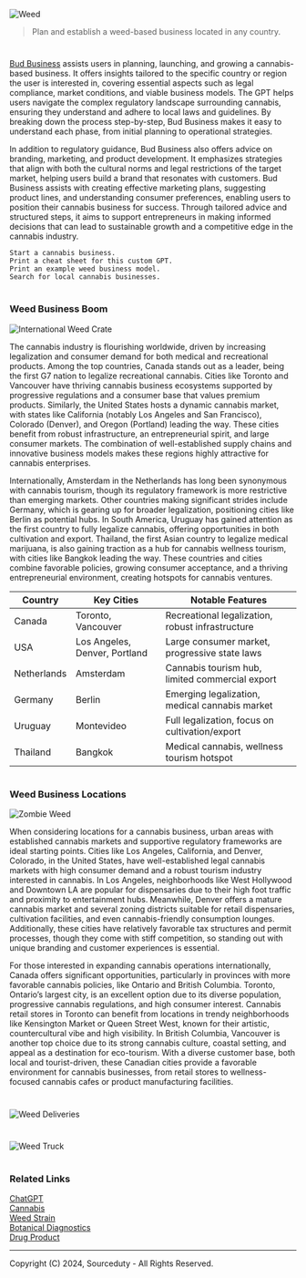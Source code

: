 ![Weed](https://github.com/user-attachments/assets/b1b62761-316d-4a5c-bae7-ab46f3f87f06)

> Plan and establish a weed-based business located in any country.

#

[Bud Business](https://chatgpt.com/g/g-3uvrVjrJj-bud-business) assists users in planning, launching, and growing a cannabis-based business. It offers insights tailored to the specific country or region the user is interested in, covering essential aspects such as legal compliance, market conditions, and viable business models. The GPT helps users navigate the complex regulatory landscape surrounding cannabis, ensuring they understand and adhere to local laws and guidelines. By breaking down the process step-by-step, Bud Business makes it easy to understand each phase, from initial planning to operational strategies.

In addition to regulatory guidance, Bud Business also offers advice on branding, marketing, and product development. It emphasizes strategies that align with both the cultural norms and legal restrictions of the target market, helping users build a brand that resonates with customers. Bud Business assists with creating effective marketing plans, suggesting product lines, and understanding consumer preferences, enabling users to position their cannabis business for success. Through tailored advice and structured steps, it aims to support entrepreneurs in making informed decisions that can lead to sustainable growth and a competitive edge in the cannabis industry.

```
Start a cannabis business.
Print a cheat sheet for this custom GPT.
Print an example weed business model.
Search for local cannabis businesses.
```

#
### Weed Business Boom

![International Weed Crate](https://github.com/user-attachments/assets/1c87773e-b95f-4f63-bd29-27e5fe33e65a)

The cannabis industry is flourishing worldwide, driven by increasing legalization and consumer demand for both medical and recreational products. Among the top countries, Canada stands out as a leader, being the first G7 nation to legalize recreational cannabis. Cities like Toronto and Vancouver have thriving cannabis business ecosystems supported by progressive regulations and a consumer base that values premium products. Similarly, the United States hosts a dynamic cannabis market, with states like California (notably Los Angeles and San Francisco), Colorado (Denver), and Oregon (Portland) leading the way. These cities benefit from robust infrastructure, an entrepreneurial spirit, and large consumer markets. The combination of well-established supply chains and innovative business models makes these regions highly attractive for cannabis enterprises.

Internationally, Amsterdam in the Netherlands has long been synonymous with cannabis tourism, though its regulatory framework is more restrictive than emerging markets. Other countries making significant strides include Germany, which is gearing up for broader legalization, positioning cities like Berlin as potential hubs. In South America, Uruguay has gained attention as the first country to fully legalize cannabis, offering opportunities in both cultivation and export. Thailand, the first Asian country to legalize medical marijuana, is also gaining traction as a hub for cannabis wellness tourism, with cities like Bangkok leading the way. These countries and cities combine favorable policies, growing consumer acceptance, and a thriving entrepreneurial environment, creating hotspots for cannabis ventures.

| Country       | Key Cities               | Notable Features                                    |
|---------------|--------------------------|----------------------------------------------------|
| Canada        | Toronto, Vancouver       | Recreational legalization, robust infrastructure  |
| USA           | Los Angeles, Denver, Portland | Large consumer market, progressive state laws     |
| Netherlands   | Amsterdam                | Cannabis tourism hub, limited commercial export   |
| Germany       | Berlin                   | Emerging legalization, medical cannabis market    |
| Uruguay       | Montevideo               | Full legalization, focus on cultivation/export    |
| Thailand      | Bangkok                  | Medical cannabis, wellness tourism hotspot        |

#
### Weed Business Locations

![Zombie Weed](https://github.com/user-attachments/assets/efd5131e-bcc2-43fc-bf16-eed49c116ffa)

When considering locations for a cannabis business, urban areas with established cannabis markets and supportive regulatory frameworks are ideal starting points. Cities like Los Angeles, California, and Denver, Colorado, in the United States, have well-established legal cannabis markets with high consumer demand and a robust tourism industry interested in cannabis. In Los Angeles, neighborhoods like West Hollywood and Downtown LA are popular for dispensaries due to their high foot traffic and proximity to entertainment hubs. Meanwhile, Denver offers a mature cannabis market and several zoning districts suitable for retail dispensaries, cultivation facilities, and even cannabis-friendly consumption lounges. Additionally, these cities have relatively favorable tax structures and permit processes, though they come with stiff competition, so standing out with unique branding and customer experiences is essential.

For those interested in expanding cannabis operations internationally, Canada offers significant opportunities, particularly in provinces with more favorable cannabis policies, like Ontario and British Columbia. Toronto, Ontario’s largest city, is an excellent option due to its diverse population, progressive cannabis regulations, and high consumer interest. Cannabis retail stores in Toronto can benefit from locations in trendy neighborhoods like Kensington Market or Queen Street West, known for their artistic, countercultural vibe and high visibility. In British Columbia, Vancouver is another top choice due to its strong cannabis culture, coastal setting, and appeal as a destination for eco-tourism. With a diverse customer base, both local and tourist-driven, these Canadian cities provide a favorable environment for cannabis businesses, from retail stores to wellness-focused cannabis cafes or product manufacturing facilities.

#
![Weed Deliveries](https://github.com/user-attachments/assets/69214264-6603-441f-a883-d0e7a9e32cac)
#
![Weed Truck](https://github.com/user-attachments/assets/ff123f91-9afa-45eb-9081-7028b3e4645f)

#
### Related Links

[ChatGPT](https://github.com/sourceduty/ChatGPT)
<br>
[Cannabis](https://github.com/sourceduty/Cannabis)
<br>
[Weed Strain](https://github.com/sourceduty/Weed_Strain)
<br>
[Botanical Diagnostics](https://github.com/sourceduty/Botanical_Diagnostics)
<br>
[Drug Product](https://github.com/sourceduty/Drug_Product)

***
Copyright (C) 2024, Sourceduty - All Rights Reserved.
